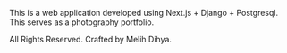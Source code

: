This is a web application developed using Next.js + Django + Postgresql.
This serves as a photography portfolio.

All Rights Reserved.
Crafted by Melih Dihya.


